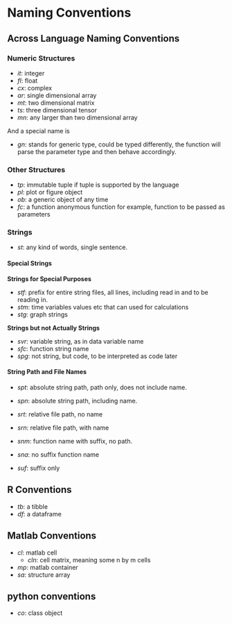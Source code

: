 # Naming Conventions

## Across Language Naming Conventions

### Numeric Structures

- *it*: integer
- *fl*: float
- *cx*: complex
- *ar*: single dimensional array
- *mt*: two dimensional matrix
- *ts*: three dimensional tensor
- *mn*: any larger than two dimensional array

And a special name is

- *gn*: stands for generic type, could be typed differently, the function will parse the parameter type and then behave accordingly.

### Other Structures

- *tp*: immutable tuple if tuple is supported by the language
- *pl*: plot or figure object
- *ob*: a generic object of any time
- *fc*: a function anonymous function for example, function to be passed as parameters

### Strings

- *st*: any kind of words, single sentence.

#### Special Strings

**Strings for Special Purposes**

- *stf*: prefix for entire string files, all lines, including read in and to be reading in.
- *stm*: time variables values etc that can used for calculations
- *stg*: graph strings

**Strings but not Actually Strings**

- *svr*: variable string, as in data variable name
- *sfc*: function string name
- *spg*: not string, but code, to be interpreted as code later

#### String Path and File Names

- *spt*: absolute string path, path only, does not include name.
- *spn*: absolute string path, including name.

- *srt*: relative file path, no name
- *srn*: relative file path, with name

- *snm*: function name with suffix, no path.
- *sna*: no suffix function name

- *suf*: suffix only

## R Conventions

- *tb*: a tibble
- *df*: a dataframe

## Matlab Conventions

- *cl*: matlab cell
	+ *cln*: cell matrix, meaning some n by m cells
- *mp*: matlab container
- *sa*: structure array

## python conventions

- *co*: class object
